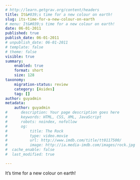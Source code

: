 ```yaml
---
# http://learn.getgrav.org/content/headers
title: It&#039;s time for a new colour on earth!
slug: its-time-for-a-new-colour-on-earth
# menu: It&#039;s time for a new colour on earth!
date: 06-01-2011
published: true
publish_date: 06-01-2011
# unpublish_date: 06-01-2011
# template: false
# theme: false
visible: true
summary:
    enabled: true
    format: short
    size: 128
taxonomy:
    migration-status: review
    category: [Asides]
    tag: []
author: guyadmin
metadata:
    author: guyadmin
#      description: Your page description goes here
#      keywords: HTML, CSS, XML, JavaScript
#      robots: noindex, nofollow
#      og:
#          title: The Rock
#          type: video.movie
#          url: http://www.imdb.com/title/tt0117500/
#          image: http://ia.media-imdb.com/images/rock.jpg
#  cache_enable: false
#  last_modified: true

---
```


It’s time for a new colour on earth!